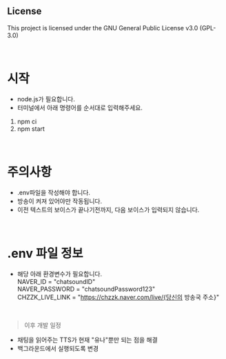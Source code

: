 ## License
This project is licensed under the GNU General Public License v3.0 (GPL-3.0)

<br>

# 시작
* node.js가 필요합니다.
* 터미널에서 아래 명령어를 순서대로 입력해주세요.
1. npm ci
2. npm start

<br>

# 주의사항
* .env파일을 작성해야 합니다.
* 방송이 켜져 있어야만 작동됩니다.
* 이전 텍스트의 보이스가 끝나기전까지, 다음 보이스가 입력되지 않습니다.

<br>

# .env 파일 정보
* 해당 아래 환경변수가 필요합니다.  
NAVER_ID = "chatsoundID"  
NAVER_PASSWORD = "chatsoundPassword123"  
CHZZK_LIVE_LINK = "https://chzzk.naver.com/live/{당신의 방송국 주소}"  

<br>

> 이후 개발 일정
* 채팅을 읽어주는 TTS가 현재 "유나"뿐만 되는 점을 해결
* 백그라운드에서 실행되도록 변경